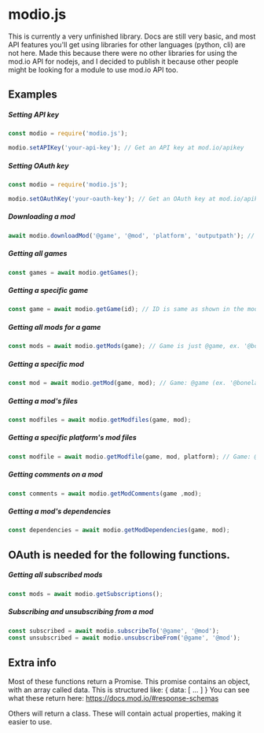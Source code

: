 # modio.js

This is currently a very unfinished library.
Docs are still very basic, and most API features you'll get using libraries for other languages (python, cli) are not here.
Made this because there were no other libraries for using the mod.io API for nodejs, and I decided to publish it because other people might be looking for a module to use mod.io API too.

## Examples


##### Setting API key

```js
const modio = require('modio.js');

modio.setAPIKey('your-api-key'); // Get an API key at mod.io/apikey
```

##### Setting OAuth key

```js
const modio = require('modio.js');

modio.setOAuthKey('your-oauth-key'); // Get an OAuth key at mod.io/apikey
```

##### Downloading a mod

```js
await modio.downloadMod('@game', '@mod', 'platform', 'outputpath'); //  Uses ID's like'@bonelab', '@m60'. File id's are not supported yet, but will be in a future update.
```

##### Getting all games

```js
const games = await modio.getGames();
```

##### Getting a specific game

```js
const game = await modio.getGame(id); // ID is same as shown in the mod download example ('@bonelab')
```

##### Getting all mods for a game

```js
const mods = await modio.getMods(game); // Game is just @game, ex. '@bonelab'
```

##### Getting a specific mod

```js
const mod = await modio.getMod(game, mod); // Game: @game (ex. '@bonelab'), mod: @mod (ex. '@m60')
```

##### Getting a mod's files

```js
const modfiles = await modio.getModfiles(game, mod);
```

##### Getting a specific platform's mod files

```js
const modfile = await modio.getModfile(game, mod, platform); // Game: @game (ex. '@bonelab'), mod: @mod (ex. '@m60'), platform: 'platform', ex. 'windows'
```

##### Getting comments on a mod

```js
const comments = await modio.getModComments(game ,mod);
```

##### Getting a mod's dependencies

```js
const dependencies = await modio.getModDependencies(game, mod);
```
## OAuth is needed for the following functions.

##### Getting all subscribed mods

```js
const mods = await modio.getSubscriptions();
```

##### Subscribing and unsubscribing from a mod

```js
const subscribed = await modio.subscribeTo('@game', '@mod');
const unsubscribed = await modio.unsubscribeFrom('@game', '@mod');
```

## Extra info

Most of these functions return a Promise.
This promise contains an object, with an array called data.
This is structured like: 
{
    data: [
        ...
    ]
}
You can see what these return here: https://docs.mod.io/#response-schemas

Others will return a class. These will contain actual properties, making it easier to use.
